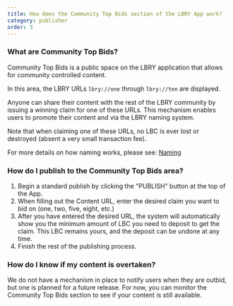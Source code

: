 ```yaml
---
title: How does the Community Top Bids section of the LBRY App work?
category: publisher
order: 3
---
```


### What are Community Top Bids?

Community Top Bids is a public space on the LBRY application that allows for community controlled content.

In this area, the LBRY URLs `lbry://one` through `lbry://ten` are displayed.

Anyone can share their content with the rest of the LBRY community by issuing a winning claim for one of these URLs. This mechanism enables users to promote their content and via the LBRY naming system.

Note that when claiming one of these URLs, no LBC is ever lost or destroyed (absent a very small transaction fee).

For more details on how naming works, please see: [Naming](https://lbry.io/faq/naming)

### How do I publish to the Community Top Bids area?

1. Begin a standard publish by clicking the "PUBLISH" button at the top of the App.
2. When filling out the Content URL, enter the desired claim you want to bid on (one, two, five, eight, etc.)
3. After you have entered the desired URL, the system will automatically show you the minimum amount of LBC you need to deposit to get the claim. This LBC remains yours, and the deposit can be undone at any time.
4. Finish the rest of the publishing process.

### How do I know if my content is overtaken?

We do not have a mechanism in place to notify users when they are outbid, but one is planned for a future release. For now, you can monitor the Community Top Bids section to see if your content is still available.
